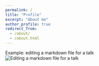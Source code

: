 ```yaml
---
permalink: /
title: "Profile"
excerpt: "About me"
author_profile: true
redirect_from: 
  - /about/
  - /about.html
---
```



Example: editing a markdown file for a talk
![Editing a markdown file for a talk](/images/editing-talk.png)
